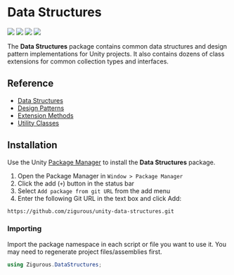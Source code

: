 # Data Structures

[![](https://img.shields.io/badge/github-repo-blue?logo=github)](https://github.com/zigurous/unity-data-structures) [![](https://img.shields.io/github/package-json/v/zigurous/unity-data-structures)](https://github.com/zigurous/unity-data-structures/releases) [![](https://img.shields.io/badge/docs-link-success)](https://docs.zigurous.com/com.zigurous.datastructures) [![](https://img.shields.io/github/license/zigurous/unity-data-structures)](https://github.com/zigurous/unity-data-structures/blob/main/LICENSE.md)

The **Data Structures** package contains common data structures and design pattern implementations for Unity projects. It also contains dozens of class extensions for common collection types and interfaces.

## Reference

- [Data Structures](https://docs.zigurous.com/com.zigurous.datastructures/manual/structs)
- [Design Patterns](https://docs.zigurous.com/com.zigurous.datastructures/manual/patterns)
- [Extension Methods](https://docs.zigurous.com/com.zigurous.datastructures/manual/extensions)
- [Utility Classes](https://docs.zigurous.com/com.zigurous.datastructures/manual/utilities)

## Installation

Use the Unity [Package Manager](https://docs.unity3d.com/Manual/upm-ui.html) to install the **Data Structures** package.

1. Open the Package Manager in `Window > Package Manager`
2. Click the add (`+`) button in the status bar
3. Select `Add package from git URL` from the add menu
4. Enter the following Git URL in the text box and click Add:

```http
https://github.com/zigurous/unity-data-structures.git
```

### Importing

Import the package namespace in each script or file you want to use it. You may need to regenerate project files/assemblies first.

```csharp
using Zigurous.DataStructures;
```
